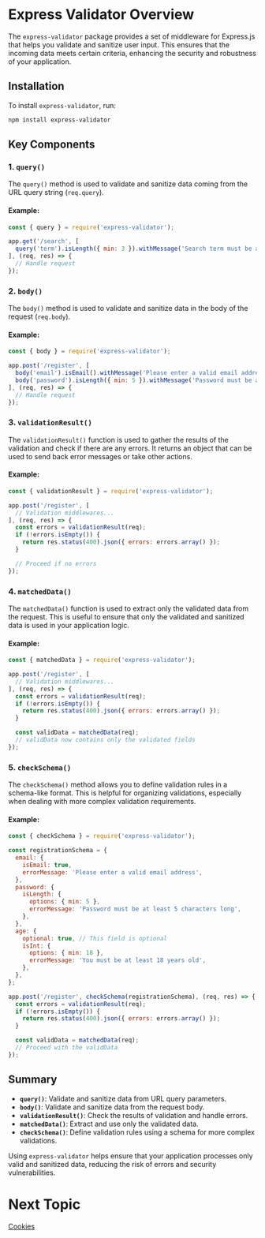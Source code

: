 # Express Validator Overview

The `express-validator` package provides a set of middleware for Express.js that helps you validate and sanitize user input. This ensures that the incoming data meets certain criteria, enhancing the security and robustness of your application.

## Installation

To install `express-validator`, run:

```bash
npm install express-validator
```

## Key Components

### 1. `query()`

The `query()` method is used to validate and sanitize data coming from the URL query string (`req.query`).

#### Example:
```javascript
const { query } = require('express-validator');

app.get('/search', [
  query('term').isLength({ min: 3 }).withMessage('Search term must be at least 3 characters long'),
], (req, res) => {
  // Handle request
});
```

### 2. `body()`

The `body()` method is used to validate and sanitize data in the body of the request (`req.body`).

#### Example:
```javascript
const { body } = require('express-validator');

app.post('/register', [
  body('email').isEmail().withMessage('Please enter a valid email address'),
  body('password').isLength({ min: 5 }).withMessage('Password must be at least 5 characters long'),
], (req, res) => {
  // Handle request
});
```

### 3. `validationResult()`

The `validationResult()` function is used to gather the results of the validation and check if there are any errors. It returns an object that can be used to send back error messages or take other actions.

#### Example:
```javascript
const { validationResult } = require('express-validator');

app.post('/register', [
  // Validation middlewares...
], (req, res) => {
  const errors = validationResult(req);
  if (!errors.isEmpty()) {
    return res.status(400).json({ errors: errors.array() });
  }

  // Proceed if no errors
});
```

### 4. `matchedData()`

The `matchedData()` function is used to extract only the validated data from the request. This is useful to ensure that only the validated and sanitized data is used in your application logic.

#### Example:
```javascript
const { matchedData } = require('express-validator');

app.post('/register', [
  // Validation middlewares...
], (req, res) => {
  const errors = validationResult(req);
  if (!errors.isEmpty()) {
    return res.status(400).json({ errors: errors.array() });
  }

  const validData = matchedData(req);
  // validData now contains only the validated fields
});
```

### 5. `checkSchema()`

The `checkSchema()` method allows you to define validation rules in a schema-like format. This is helpful for organizing validations, especially when dealing with more complex validation requirements.

#### Example:
```javascript
const { checkSchema } = require('express-validator');

const registrationSchema = {
  email: {
    isEmail: true,
    errorMessage: 'Please enter a valid email address',
  },
  password: {
    isLength: {
      options: { min: 5 },
      errorMessage: 'Password must be at least 5 characters long',
    },
  },
  age: {
    optional: true, // This field is optional
    isInt: {
      options: { min: 18 },
      errorMessage: 'You must be at least 18 years old',
    },
  },
};

app.post('/register', checkSchema(registrationSchema), (req, res) => {
  const errors = validationResult(req);
  if (!errors.isEmpty()) {
    return res.status(400).json({ errors: errors.array() });
  }

  const validData = matchedData(req);
  // Proceed with the validData
});
```

## Summary

- **`query()`**: Validate and sanitize data from URL query parameters.
- **`body()`**: Validate and sanitize data from the request body.
- **`validationResult()`**: Check the results of validation and handle errors.
- **`matchedData()`**: Extract and use only the validated data.
- **`checkSchema()`**: Define validation rules using a schema for more complex validations.

Using `express-validator` helps ensure that your application processes only valid and sanitized data, reducing the risk of errors and security vulnerabilities.

# Next Topic

[Cookies](https://github.com/Aakash-Tamboli/Node-Learning/tree/master/express-framework/Learning-Express/Topic-Wise/11-Cookies)
